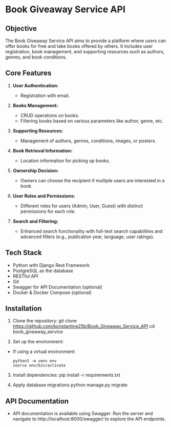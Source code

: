# Book Giveaway Service API

## Objective
The Book Giveaway Service API aims to provide a platform where users can offer books for free and take books offered by others. It includes user registration, book management, and supporting resources such as authors, genres, and book conditions.

## Core Features
1. **User Authentication:**
   - Registration with email.
   
2. **Books Management:**
   - CRUD operations on books.
   - Filtering books based on various parameters like author, genre, etc.
   
3. **Supporting Resources:**
   - Management of authors, genres, conditions, images, or posters.
   
4. **Book Retrieval Information:**
   - Location information for picking up books.
   
5. **Ownership Decision:**
   - Owners can choose the recipient if multiple users are interested in a book.
   
6. **User Roles and Permissions:**
   - Different roles for users (Admin, User, Guest) with distinct permissions for each role.
   
7. **Search and Filtering:**
   - Enhanced search functionality with full-text search capabilities and advanced filters (e.g., publication year, language, user ratings).

## Tech Stack
- Python with Django Rest Framework
- PostgreSQL as the database
- RESTful API
- Git
- Swagger for API Documentation (optional)
- Docker & Docker Compose (optional)

## Installation
1. Clone the repository:
git clone https://github.com/konstantine25b/Book_Giveaway_Service_API
cd book_giveaway_service

2. Set up the environment:
- If using a virtual environment:
  ```
  python3 -m venv env
  source env/bin/activate
3. Install dependencies:
pip install -r requirements.txt

4. Apply database migrations
python manage.py migrate

## API Documentation
- API documentation is available using Swagger. Run the server and navigate to http://localhost:8000/swagger/ to explore the API endpoints.
